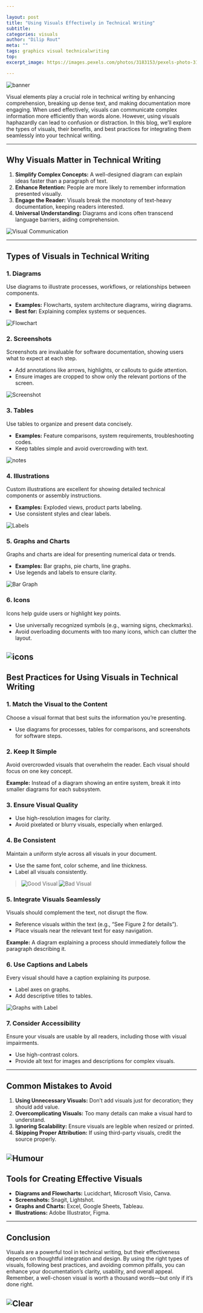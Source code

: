 ```yaml
---

layout: post
title: "Using Visuals Effectively in Technical Writing"
subtitle: 
categories: visuals
author: "Dilip Rout"
meta: ""
tags: graphics visual technicalwriting
top: 
excerpt_image: https://images.pexels.com/photos/3183153/pexels-photo-3183153.jpeg

---
```


![banner](https://images.pexels.com/photos/3183153/pexels-photo-3183153.jpeg)


Visual elements play a crucial role in technical writing by enhancing comprehension, breaking up dense text, and making documentation more engaging. When used effectively, visuals can communicate complex information more efficiently than words alone. However, using visuals haphazardly can lead to confusion or distraction. In this blog, we’ll explore the types of visuals, their benefits, and best practices for integrating them seamlessly into your technical writing.

---

## Why Visuals Matter in Technical Writing

1. **Simplify Complex Concepts:** A well-designed diagram can explain ideas faster than a paragraph of text.  
2. **Enhance Retention:** People are more likely to remember information presented visually.  
3. **Engage the Reader:** Visuals break the monotony of text-heavy documentation, keeping readers interested.  
4. **Universal Understanding:** Diagrams and icons often transcend language barriers, aiding comprehension.  

![Visual Communication](https://images.pexels.com/photos/716276/pexels-photo-716276.jpeg)

---

## Types of Visuals in Technical Writing

### 1. **Diagrams**
Use diagrams to illustrate processes, workflows, or relationships between components.  
- **Examples:** Flowcharts, system architecture diagrams, wiring diagrams.  
- **Best for:** Explaining complex systems or sequences.  

![Flowchart](https://images.pexels.com/photos/1181311/pexels-photo-1181311.jpeg)

### 2. **Screenshots**
Screenshots are invaluable for software documentation, showing users what to expect at each step.  
- Add annotations like arrows, highlights, or callouts to guide attention.  
- Ensure images are cropped to show only the relevant portions of the screen.  

![Screenshot](https://images.pexels.com/photos/546819/pexels-photo-546819.jpeg)

### 3. **Tables**
Use tables to organize and present data concisely.  
- **Examples:** Feature comparisons, system requirements, troubleshooting codes.  
- Keep tables simple and avoid overcrowding with text.  

![notes](https://images.pexels.com/photos/7213503/pexels-photo-7213503.jpeg?auto=compress&cs=tinysrgb&w=1260&h=750&dpr=2)

### 4. **Illustrations**
Custom illustrations are excellent for showing detailed technical components or assembly instructions.  
- **Examples:** Exploded views, product parts labeling.  
- Use consistent styles and clear labels.  

![Labels](https://images.pexels.com/photos/5532834/pexels-photo-5532834.jpeg)

### 5. **Graphs and Charts**
Graphs and charts are ideal for presenting numerical data or trends.  
- **Examples:** Bar graphs, pie charts, line graphs.  
- Use legends and labels to ensure clarity.  

![Bar Graph](https://images.pexels.com/photos/7947629/pexels-photo-7947629.jpeg?auto=compress&cs=tinysrgb&w=1260&h=750&dpr=2)

### 6. **Icons**
Icons help guide users or highlight key points.  
- Use universally recognized symbols (e.g., warning signs, checkmarks).  
- Avoid overloading documents with too many icons, which can clutter the layout.  

![icons](https://images.pexels.com/photos/6712711/pexels-photo-6712711.jpeg?auto=compress&cs=tinysrgb&w=1260&h=750&dpr=2)
---

## Best Practices for Using Visuals in Technical Writing

### 1. **Match the Visual to the Content**
Choose a visual format that best suits the information you’re presenting.  
- Use diagrams for processes, tables for comparisons, and screenshots for software steps.  

### 2. **Keep It Simple**
Avoid overcrowded visuals that overwhelm the reader. Each visual should focus on one key concept.  

**Example:** Instead of a diagram showing an entire system, break it into smaller diagrams for each subsystem.  

### 3. **Ensure Visual Quality**
- Use high-resolution images for clarity.  
- Avoid pixelated or blurry visuals, especially when enlarged.  

### 4. **Be Consistent**
Maintain a uniform style across all visuals in your document.  
- Use the same font, color scheme, and line thickness.  
- Label all visuals consistently.  


> ![Good Visual](https://images.pexels.com/photos/7947848/pexels-photo-7947848.jpeg)
> ![Bad Visual](https://images.pexels.com/photos/6801648/pexels-photo-6801648.jpeg?auto=compress&cs=tinysrgb&w=1260&h=750&dpr=2)

### 5. **Integrate Visuals Seamlessly**
Visuals should complement the text, not disrupt the flow.  
- Reference visuals within the text (e.g., “See Figure 2 for details”).  
- Place visuals near the relevant text for easy navigation.  

**Example:** A diagram explaining a process should immediately follow the paragraph describing it.

### 6. **Use Captions and Labels**
Every visual should have a caption explaining its purpose.  
- Label axes on graphs.  
- Add descriptive titles to tables.  

![Graphs with Label](https://images.pexels.com/photos/669610/pexels-photo-669610.jpeg)

### 7. **Consider Accessibility**
Ensure your visuals are usable by all readers, including those with visual impairments.  
- Use high-contrast colors.  
- Provide alt text for images and descriptions for complex visuals.  

---

## Common Mistakes to Avoid

1. **Using Unnecessary Visuals:** Don’t add visuals just for decoration; they should add value.  
2. **Overcomplicating Visuals:** Too many details can make a visual hard to understand.  
3. **Ignoring Scalability:** Ensure visuals are legible when resized or printed.  
4. **Skipping Proper Attribution:** If using third-party visuals, credit the source properly.  

![Humour](https://images.pexels.com/photos/16261357/pexels-photo-16261357/free-photo-of-salida-de-emergencia-emergency-exit-and-man-walking-street-in-malaga-spain.jpeg)
---

## Tools for Creating Effective Visuals

- **Diagrams and Flowcharts:** Lucidchart, Microsoft Visio, Canva.  
- **Screenshots:** Snagit, Lightshot.  
- **Graphs and Charts:** Excel, Google Sheets, Tableau.  
- **Illustrations:** Adobe Illustrator, Figma.  

---

## Conclusion

Visuals are a powerful tool in technical writing, but their effectiveness depends on thoughtful integration and design. By using the right types of visuals, following best practices, and avoiding common pitfalls, you can enhance your documentation’s clarity, usability, and overall appeal. Remember, a well-chosen visual is worth a thousand words—but only if it’s done right.

![Clear](https://images.pexels.com/photos/21562946/pexels-photo-21562946/free-photo-of-blue-yes-button-on-turquoise-back.jpeg?auto=compress&cs=tinysrgb&w=1260&h=750&dpr=2)
---
